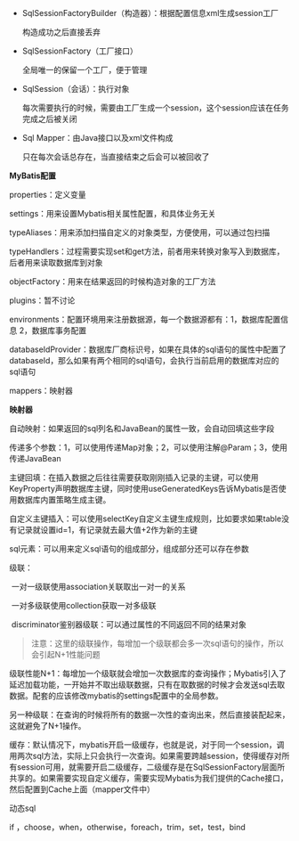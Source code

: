 - SqlSessionFactoryBuilder（构造器）：根据配置信息xml生成session工厂

  构造成功之后直接丢弃

- SqlSessionFactory（工厂接口）

  全局唯一的保留一个工厂，便于管理

- SqlSession（会话）：执行对象

  每次需要执行的时候，需要由工厂生成一个session，这个session应该在任务完成之后被关闭

- Sql Mapper：由Java接口以及xml文件构成

  只在每次会话总存在，当直接结束之后会可以被回收了

 **MyBatis配置**

  properties：定义变量

  settings：用来设置Mybatis相关属性配置，和具体业务无关

  typeAliases：用来添加扫描自定义的对象类型，方便使用，可以通过包扫描

  typeHandlers：过程需要实现set和get方法，前者用来转换对象写入到数据库，后者用来读取数据库到对象

  objectFactory：用来在结果返回的时候构造对象的工厂方法

  plugins：暂不讨论

  environments：配置环境用来注册数据源，每一个数据源都有：1，数据库配置信息  2，数据库事务配置

  databaseIdProvider：数据库厂商标识号，如果在具体的sql语句的属性中配置了databaseId，那么如果有两个相同的sql语句，会执行当前启用的数据库对应的sql语句

  mappers：映射器



**映射器**

自动映射：如果返回的sql列名和JavaBean的属性一致，会自动回填这些字段

传递多个参数：1，可以使用传递Map对象；2，可以使用注解@Param；3，使用传递JavaBean

主键回填：在插入数据之后往往需要获取刚刚插入记录的主键，可以使用KeyProperty声明数据库主键，同时使用useGeneratedKeys告诉Mybatis是否使用数据库内置策略生成主键。

自定义主键插入：可以使用selectKey自定义主键生成规则，比如要求如果table没有记录就设置id=1，有记录就去最大值+2作为新的主键

sql元素：可以用来定义sql语句的组成部分，组成部分还可以存在参数

级联：

​	一对一级联使用association关联取出一对一的关系

​	一对多级联使用collection获取一对多级联

​	discriminator鉴别器级联：可以通过属性的不同返回不同的结果对象

> 注意：这里的级联操作，每增加一个级联都会多一次sql语句的操作，所以会引起N+1性能问题

级联性能N+1：每增加一个级联就会增加一次数据库的查询操作；Mybatis引入了延迟加载功能，一开始并不取出级联数据，只有在取数据的时候才会发送sql去取数据。配套的应该修改mybatis的settings配置中的全局参数。

另一种级联：在查询的时候将所有的数据一次性的查询出来，然后直接装配起来，这就避免了N+1操作。

缓存：默认情况下，mybatis开启一级缓存，也就是说，对于同一个session，调用两次sql方法，实际上只会执行一次查询。如果需要跨越session，使得缓存对所有session可用，就需要开启二级缓存，二级缓存是在SqlSessionFactory层面所共享的。如果需要实现自定义缓存，需要实现Mybatis为我们提供的Cache接口，然后配置到Cache上面（mapper文件中）



动态sql

if ，choose，when，otherwise，foreach，trim，set，test，bind